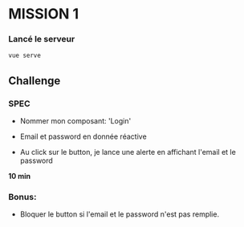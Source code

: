 # MISSION 1

### Lancé le serveur

```bash
vue serve
```
## Challenge
### SPEC 

- Nommer mon composant: 'Login'

- Email et password en donnée réactive

- Au click sur le button, je lance une alerte en affichant l'email et le password

**10 min** 

### Bonus: 
- Bloquer le button si l'email et le password n'est pas remplie.
